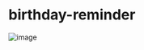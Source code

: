 # birthday-reminder

![image](https://user-images.githubusercontent.com/107784718/182544060-1d5fec5d-2a75-4122-b6e5-7d5269527b3b.png)

